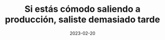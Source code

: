 ---
episode: 82
date: "2023-02-20"
title: Si estás cómodo saliendo a producción, saliste demasiado tarde
guest: Ricardo Marín
business: Vozy
category: Founder
description: Acompáñanos con Ricardo Marín, CTO de Vozy, una plataforma Latinoamericana de Inteligencia Artificial y voz enfocada en atención al cliente.
insights:
  - <b>Las mejores métricas para un equipo de desarrollo son las que se ligan al negocio.</b> En Vozy todo el progreso del equipo de desarrollo y producto está ligado a objetivos de negocio y el impacto que tienen en sus usuarios.
  - <b>Si tus desarrolladores llegan al burnout, todos perdemos.</b> Es vital tener una comunicación cercana con tu equipo y evaluar que tengan suficiente descanso, paz mental y motivación; en Vozy el burnout es el peor enemigo de la productividad.
  - <b>Si te pone feliz salir a producción, saliste demasiado tarde.</b> Ricardo al igual que Marc Andressen consideran que la mejor manera de publicar nuevas funcionalidades y entregar valor a tus usuarios es hacerlo pronto.
  - <b>El desarrollo ágil es una utopía.</b> Todas las startups como Vozy tienen su propio acercamiento a la metodología ágil. Al final, lo que importa es el contexto en el que estás actuando.
---